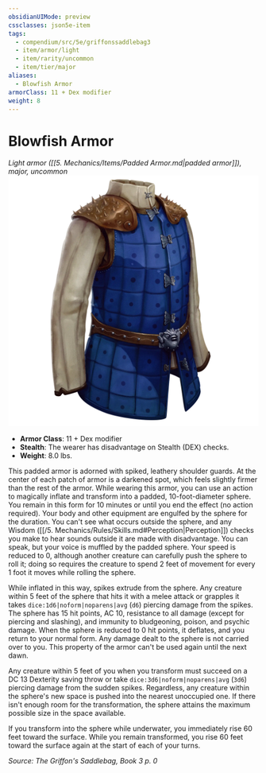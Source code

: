 ```yaml
---
obsidianUIMode: preview
cssclasses: json5e-item
tags:
  - compendium/src/5e/griffonssaddlebag3
  - item/armor/light
  - item/rarity/uncommon
  - item/tier/major
aliases:
  - Blowfish Armor
armorClass: 11 + Dex modifier
weight: 8
---
```

# Blowfish Armor
*Light armor ([[5. Mechanics/Items/Padded Armor.md\|padded armor]]), major, uncommon*  
![](https://raw.githubusercontent.com/TheGiddyLimit/homebrew-img/main/img/GriffonsSaddlebag3/Blowfish-Armor.webp#right)  

- **Armor Class**: 11 + Dex modifier
- **Stealth**: The wearer has disadvantage on Stealth (DEX) checks.
- **Weight**: 8.0 lbs.

This padded armor is adorned with spiked, leathery shoulder guards. At the center of each patch of armor is a darkened spot, which feels slightly firmer than the rest of the armor. While wearing this armor, you can use an action to magically inflate and transform into a padded, 10-foot-diameter sphere. You remain in this form for 10 minutes or until you end the effect (no action required). Your body and other equipment are engulfed by the sphere for the duration. You can't see what occurs outside the sphere, and any Wisdom ([[/5. Mechanics/Rules/Skills.md#Perception\|Perception]]) checks you make to hear sounds outside it are made with disadvantage. You can speak, but your voice is muffled by the padded sphere. Your speed is reduced to 0, although another creature can carefully push the sphere to roll it; doing so requires the creature to spend 2 feet of movement for every 1 foot it moves while rolling the sphere.

While inflated in this way, spikes extrude from the sphere. Any creature within 5 feet of the sphere that hits it with a melee attack or grapples it takes `dice:1d6|noform|noparens|avg` (`d6`) piercing damage from the spikes. The sphere has 15 hit points, AC 10, resistance to all damage (except for piercing and slashing), and immunity to bludgeoning, poison, and psychic damage. When the sphere is reduced to 0 hit points, it deflates, and you return to your normal form. Any damage dealt to the sphere is not carried over to you. This property of the armor can't be used again until the next dawn.

Any creature within 5 feet of you when you transform must succeed on a DC 13 Dexterity saving throw or take `dice:3d6|noform|noparens|avg` (`3d6`) piercing damage from the sudden spikes. Regardless, any creature within the sphere's new space is pushed into the nearest unoccupied one. If there isn't enough room for the transformation, the sphere attains the maximum possible size in the space available.

If you transform into the sphere while underwater, you immediately rise 60 feet toward the surface. While you remain transformed, you rise 60 feet toward the surface again at the start of each of your turns.

*Source: The Griffon's Saddlebag, Book 3 p. 0*
